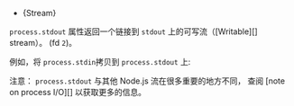 
* {Stream}
 
`process.stdout` 属性返回一个链接到 `stdout` 上的可写流（[Writable][] stream）。 (fd `2`)。
 
例如，将 `process.stdin`拷贝到 `process.stdout` 上:

注意： `process.stdout` 与其他 Node.js 流在很多重要的地方不同，
查阅 [note on process I/O][] 以获取更多的信息。
